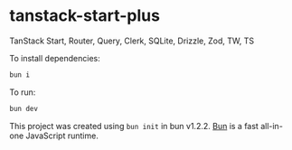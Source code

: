 # tanstack-start-plus
TanStack Start, Router, Query, Clerk, SQLite, Drizzle, Zod, TW, TS

To install dependencies:

```bash
bun i
```

To run:

```bash
bun dev
```

This project was created using `bun init` in bun v1.2.2. [Bun](https://bun.sh) is a fast all-in-one JavaScript runtime.
